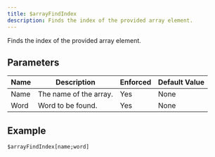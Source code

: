 ```yaml
---
title: $arrayFindIndex
description: Finds the index of the provided array element.
---
```


Finds the index of the provided array element.
## Parameters
| Name |      Description       | Enforced | Default Value |
|------|------------------------|----------|---------------|
| Name | The name of the array. | Yes      | None          |
| Word | Word to be found.      | Yes      | None          |
## Example
```eats
$arrayFindIndex[name;word]
```